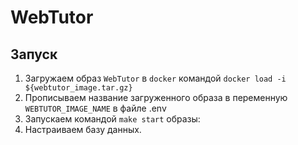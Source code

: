 # WebTutor

## Запуск

1. Загружаем образ `WebTutor` в `docker` командой `docker load -i ${webtutor_image.tar.gz}`
2. Прописываем название загруженного образа в переменную `WEBTUTOR_IMAGE_NAME` в файле .env
3. Запускаем командой `make start` образы:
4. Настраиваем базу данных.
